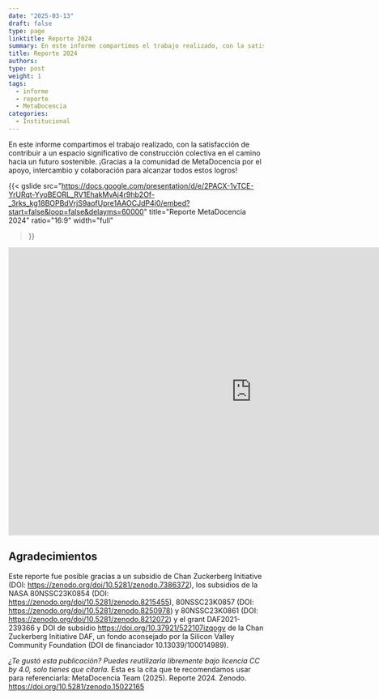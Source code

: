 ```yaml
---
date: "2025-03-13"
draft: false
type: page
linktitle: Reporte 2024
summary: En este informe compartimos el trabajo realizado, con la satisfacción de contribuir a un espacio significativo de construcción colectiva en el camino hacia un futuro sostenible.
title: Reporte 2024
authors: 
type: post
weight: 1
tags: 
  - informe
  - reporte
  - MetaDocencia 
categories:
  - Institucional
---
```


En este informe compartimos el trabajo realizado, con la satisfacción de contribuir a un espacio significativo de construcción colectiva en el camino hacia un futuro sostenible.
¡Gracias a la comunidad de MetaDocencia por el apoyo, intercambio y colaboración para alcanzar todos estos logros!

{{< gslide
  src="https://docs.google.com/presentation/d/e/2PACX-1vTCE-YrURqt-YyoBEORL_RV1EhakMvAj4r9hb2Of-_3rks_kg18BOPBdVrjS9aofUpre1AAOCJdP4j0/embed?start=false&loop=false&delayms=60000"
  title="Reporte MetaDocencia 2024"
  ratio="16:9"
  width="full"
>}}

<iframe src="https://docs.google.com/presentation/d/e/2PACX-1vTCE-YrURqt-YyoBEORL_RV1EhakMvAj4r9hb2Of-_3rks_kg18BOPBdVrjS9aofUpre1AAOCJdP4j0/embed?start=false&loop=false&delayms=60000" frameborder="0" width="960" height="569" allowfullscreen="true" mozallowfullscreen="true" webkitallowfullscreen="true"></iframe>

## Agradecimientos

Este reporte fue posible gracias a un subsidio de Chan Zuckerberg Initiative (DOI: https://zenodo.org/doi/10.5281/zenodo.7386372), los subsidios de la NASA 80NSSC23K0854 (DOI: https://zenodo.org/doi/10.5281/zenodo.8215455), 80NSSC23K0857 (DOI: https://zenodo.org/doi/10.5281/zenodo.8250978) y 80NSSC23K0861 (DOI: https://zenodo.org/doi/10.5281/zenodo.8212072) y el grant DAF2021-239366 y DOI de subsidio https://doi.org/10.37921/522107izqogv de la Chan Zuckerberg Initiative DAF, un fondo aconsejado por la Silicon Valley Community Foundation (DOI de financiador 10.13039/100014989).

*¿Te gustó esta publicación? Puedes reutilizarla libremente bajo licencia CC by 4.0, solo tienes que citarla.*
Esta es la cita que te recomendamos usar para referenciarla: MetaDocencia Team (2025). Reporte 2024. Zenodo. https://doi.org/10.5281/zenodo.15022165
